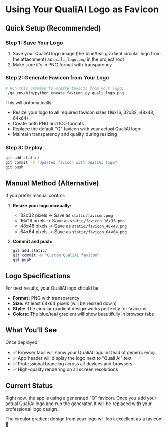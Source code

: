 # Using Your QualiAI Logo as Favicon

## Quick Setup (Recommended)

### Step 1: Save Your Logo
1. Save your QualiAI logo image (the blue/teal gradient circular logo from the attachment) as `quali_logo.png` in the project root
2. Make sure it's in PNG format with transparency

### Step 2: Generate Favicon from Your Logo
```bash
# Run this command to create favicon from your logo:
./qa_env/bin/python create_favicon.py quali_logo.png
```

This will automatically:
- Resize your logo to all required favicon sizes (16x16, 32x32, 48x48, 64x64)
- Create both PNG and ICO formats
- Replace the default "Q" favicon with your actual QualiAI logo
- Maintain transparency and quality during resizing

### Step 3: Deploy
```bash
git add static/
git commit -m "Updated favicon with QualiAI logo"
git push
```

## Manual Method (Alternative)

If you prefer manual control:

1. **Resize your logo manually:**
   - 32x32 pixels → Save as `static/favicon.png`
   - 16x16 pixels → Save as `static/favicon_16x16.png` 
   - 48x48 pixels → Save as `static/favicon_48x48.png`
   - 64x64 pixels → Save as `static/favicon_64x64.png`

2. **Commit and push:**
   ```bash
   git add static/
   git commit -m "Custom QualiAI favicon"
   git push
   ```

## Logo Specifications

For best results, your QualiAI logo should be:
- **Format:** PNG with transparency
- **Size:** At least 64x64 pixels (will be resized down)
- **Style:** The circular gradient design works perfectly for favicons
- **Colors:** The blue/teal gradient will show beautifully in browser tabs

## What You'll See

Once deployed:
- ✅ Browser tabs will show your QualiAI logo instead of generic emoji
- ✅ App header will display the logo next to "Quali AI" text
- ✅ Professional branding across all devices and browsers
- ✅ High-quality rendering on all screen resolutions

## Current Status

Right now, the app is using a generated "Q" favicon. Once you add your actual QualiAI logo and run the generator, it will be replaced with your professional logo design.

The circular gradient design from your logo will look excellent as a favicon! 🎨
